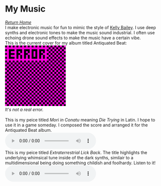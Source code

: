 # My Music
*[Return Home](index.md)*<br>
I make electronic music for fun to mimic the style of [Kelly Bailey](https://en.wikipedia.org/wiki/Kelly_Bailey_(composer)). I use deep synths and electronic tones to make the music sound industrial. I often use echoing drone sound effects to make the music have a certain vibe.
<br>
This is the current cover for my album titled Antiquated Beat:<br>
<img src="assets/images/antiquatedbeat.png" alt="missing texture with ERROR written on it" width="200" height="200">
<br>
*It's not a real error.*
<br>
<br>
This is my peice titled *Mori in Conatu* meaning *Die Trying* in Latin. I hope to use it in a game someday. I composed the score and arranged it for the Antiquated Beat album.
<br>
<audio controls>
  <source src="mori-in-conatu.mp3" type="audio/mpeg">
  Your browser does not support the audio element.
</audio>
<br>
This is my peice titled *Extraterrestrial Lick Back*. The title highlights the underlying whimsical tune inside of the dark synths, similair to a multidimensional being doing something childish and foolhardy. Listen to it!
<br>
<audio controls>
  <source src="extraterrestrial lick back.mp3" type="audio/mpeg">
  Your browser does not support the audio element.
</audio>
<br>

